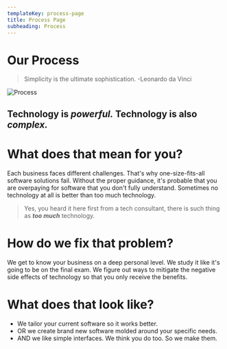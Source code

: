 ```yaml
---
templateKey: process-page
title: Process Page
subheading: Process
---
```

# Our Process

> Simplicity is the ultimate sophistication. -Leonardo da Vinci

![Process](/img/alvaro-reyes-qwwphwip31m-unsplash.jpg "Process")

## Technology is ***powerful.*** Technology is also ***complex.***

# What does that mean for you?

Each business faces different challenges. That's why one-size-fits-all software solutions fail. Without the proper guidance, it's probable that you are overpaying for software that you don't fully understand. Sometimes no technology at all is better than too much technology. 

> Yes, you heard it here first from a tech consultant, there is such thing as ***too much*** technology.

# How do we fix that problem?

We get to know your business on a deep personal level. We study it like it's going to be on the final exam. We figure out ways to mitigate the negative side effects of technology so that you only receive the benefits. 

# What does that look like?

- We tailor your current software so it works better.
- OR we create brand new software molded around your specific needs.
- AND we like simple interfaces. We think you do too. So we make them.
